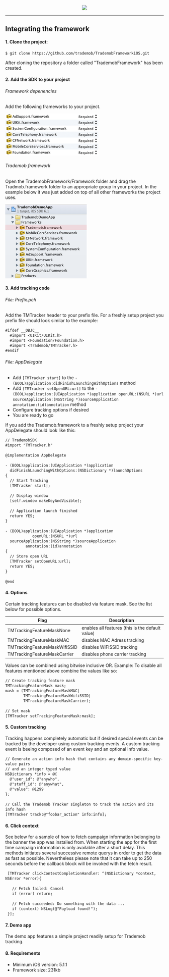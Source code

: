 <p align="center"><img src="./Documentation/images/logo.png"></p>

---

## Integrating the framework

#### 1. Clone the project:

	$ git clone https://github.com/trademob/TrademobFrameworkiOS.git

After cloning the repository a folder called "TrademobFramework" has been created.

#### 2. Add the SDK to your project

###### Framework depenencies

Add the following frameworks to your project.

![ ](Documentation/images/frameworks.png)

###### Trademob framework

Open the TrademobFramework/Framework folder and drag the Tradmob.framework folder to an appropriate group in your project. In the example below it was just added on top of all other frameworks the project uses.

![ ](Documentation/images/trademobFramework.png)

#### 3. Add tracking code

###### File: Prefix.pch

Add the TMTracker header to your prefix file. For a freshly setup project you prefix file should look similar to the example:

```
#ifdef __OBJC__
  #import <UIKit/UIKit.h>
  #import <Foundation/Foundation.h>
  #import <Trademob/TMTracker.h>
#endif
```

###### File: AppDelegate

* Add <code>[TMTracker start]</code> to the <code>-(BOOL)application:didFinishLaunchingWithOptions</code> method
* Add <code>[TMTracker setOpenURL:url]</code> to the <code>- (BOOL)application:(UIApplication *)application openURL:(NSURL *)url sourceApplication:(NSString *)sourceApplication annotation:(id)annotation</code> method
* Configure tracking options if desired
* You are ready to go

If you add the Trademob.framework to a freshly setup project your AppDelegate should look like this:


```
// TrademobSDK
#import "TMTracker.h"

@implementation AppDelegate

- (BOOL)application:(UIApplication *)application
  didFinishLaunchingWithOptions:(NSDictionary *)launchOptions
{  
  // Start Tracking
  [TMTracker start];
  
  // Display window
  [self.window makeKeyAndVisible];
  
  // Application launch finished  
  return YES;
}

- (BOOL)application:(UIApplication *)application
            openURL:(NSURL *)url
  sourceApplication:(NSString *)sourceApplication
         annotation:(id)annotation
{
  // Store open URL
  [TMTracker setOpenURL:url];
  return YES;
}

@end

```

#### 4. Options

Certain tracking features can be disabled via feature mask. See the list below for possible options.

Flag                               | Description
-----------------------------------|--------------------------------------------------
TMTrackingFeatureMaskNone          | enables all features (this is the default value)
TMTrackingFeatureMaskMAC           | disables  MAC Adress tracking
TMTrackingFeatureMaskWifiSSID      | disables WIFISSID tracking
TMTrackingFeatureMaskCarrier       | disables phone carrier tracking

Values can be combined using bitwise inclusive OR.
Example: To disable all features mentioned above combine the values like so:

```
// Create tracking feature mask
TMTrackingFeatureMask mask;
mask = (TMTrackingFeatureMaskMAC|
        TMTrackingFeatureMaskWifiSSID|
        TMTrackingFeatureMaskCarrier);

// Set mask
[TMTracker setTrackingFeatureMask:mask];
```

#### 5. Custom tracking

Tracking happens completely automatic but if desired special events can be tracked by the developer using custom tracking events. A custom tracking event is beeing composed of an event key and an optional info value.

```
// Generate an action info hash that contains any domain-specific key-value pairs
// and an integer typed value
NSDictionary *info = @{
  @"user_id": @"anywho",
  @"stuff_id": @"anywhat",
  @"value": @1299
};

// Call the Trademob Tracker singleton to track the action and its info hash
[TMTracker track:@"foobar_action" info:info];
```

#### 6. Click context

See below for a sample of how to fetch campaign information belonging to the banner the app was installed from. When starting the app for the first time campaign information is only available after a short delay. This methods initiates several successive remote querys in order to get the data as fast as possible. Nevertheless please note that it can take up to 250 seconds before the callback block will be invoked with the fetch result.
 
 ```
  [TMTracker clickContextCompletionHandler: ^(NSDictionary *context, NSError *error){

	// Fetch failed: Cancel
    if (error) return;
    
    // Fetch succeeded: Do something with the data ...
    if (context) NSLog(@"Payload found!");
  }];

 ```

#### 7. Demo app

The demo app features a simple project readily setup for Trademob tracking.

#### 8. Requirements

* Minimum iOS version: 5.1.1
* Framework size: 231kb
